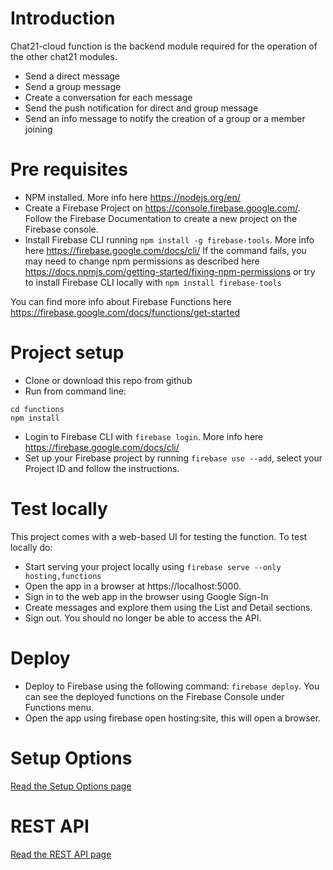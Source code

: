 # Introduction

Chat21-cloud function is the backend module required for the operation of the other chat21 modules.

* Send a direct message
* Send a group message
* Create a conversation for each message
* Send the push notification for direct and group message
* Send an info message to notify the creation of a group or a member joining

# Pre requisites

* NPM installed. More info here https://nodejs.org/en/
* Create a Firebase Project on https://console.firebase.google.com/. Follow the Firebase Documentation to create a new project on the Firebase console.
* Install Firebase CLI running ```npm install -g firebase-tools```. 
More info here https://firebase.google.com/docs/cli/ 
If the command fails, you may need to change npm permissions as described here https://docs.npmjs.com/getting-started/fixing-npm-permissions or try to install Firebase CLI locally with ```npm install firebase-tools```

You can find more info about Firebase Functions here https://firebase.google.com/docs/functions/get-started

# Project setup
* Clone or download this repo from github 
* Run from command line:
```
cd functions 
npm install
```
* Login to Firebase CLI with ```firebase login```. More info here  https://firebase.google.com/docs/cli/
* Set up your Firebase project by running ```firebase use --add```, select your Project ID and follow the instructions.

# Test locally

This project comes with a web-based UI for testing the function. To test locally do:

* Start serving your project locally using ```firebase serve --only hosting,functions```
* Open the app in a browser at https://localhost:5000.
* Sign in to the web app in the browser using Google Sign-In
* Create messages and explore them using the List and Detail sections.
* Sign out. You should no longer be able to access the API.

# Deploy
* Deploy to Firebase using the following command: ```firebase deploy```. You can see the deployed functions on the Firebase Console under Functions menu.
* Open the app using firebase open hosting:site, this will open a browser.

# Setup Options
[Read the Setup Options page](docs/setup_options.md)

# REST API
[Read the REST API page](docs/api.md)


